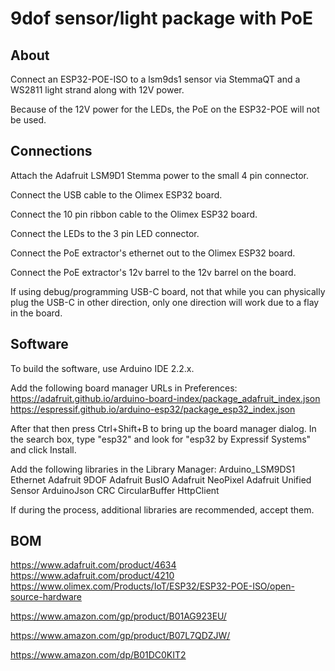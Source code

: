 # 9dof sensor/light package with PoE

## About
Connect an ESP32-POE-ISO to a lsm9ds1 sensor via StemmaQT and a WS2811
light strand along with 12V power.

Because of the 12V power for the LEDs, the PoE on the ESP32-POE will not be used.

## Connections

Attach the Adafruit LSM9D1 Stemma power to the small 4 pin connector.

Connect the USB cable to the Olimex ESP32 board.

Connect the 10 pin ribbon cable to the Olimex ESP32 board.

Connect the LEDs to the 3 pin LED connector.

Connect the PoE extractor's ethernet out to the Olimex ESP32 board.

Connect the PoE extractor's 12v barrel to the 12v barrel on the board.

If using debug/programming USB-C board, not that while you can
physically plug the USB-C in other direction, only one direction will
work due to a flay in the board.

## Software

To build the software, use Arduino IDE 2.2.x.

Add the following board manager URLs in Preferences:
https://adafruit.github.io/arduino-board-index/package_adafruit_index.json
https://espressif.github.io/arduino-esp32/package_esp32_index.json

After that then press Ctrl+Shift+B to bring up the board manager dialog.
In the search box, type "esp32" and look for "esp32 by Expressif Systems" and click Install.

Add the following libraries in the Library Manager:
Arduino_LSM9DS1
Ethernet
Adafruit 9DOF
Adafruit BusIO
Adafruit NeoPixel
Adafruit Unified Sensor
ArduinoJson
CRC
CircularBuffer
HttpClient

If during the process, additional libraries are recommended, accept them.


## BOM
https://www.adafruit.com/product/4634
https://www.adafruit.com/product/4210
https://www.olimex.com/Products/IoT/ESP32/ESP32-POE-ISO/open-source-hardware

https://www.amazon.com/gp/product/B01AG923EU/

https://www.amazon.com/gp/product/B07L7QDZJW/

https://www.amazon.com/dp/B01DC0KIT2
